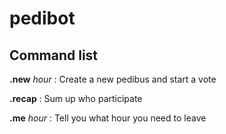 # pedibot

## Command list

**.new** *hour* : Create a new pedibus and start a vote

**.recap** : Sum up who participate

**.me** *hour* : Tell you what hour you need to leave
